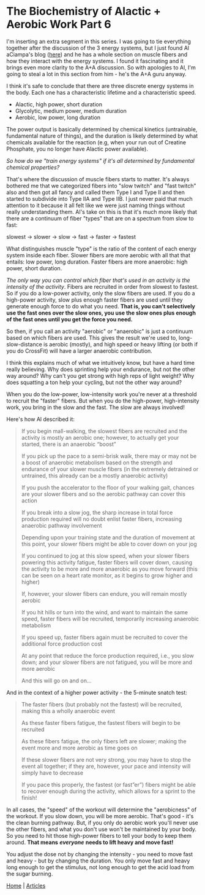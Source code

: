 # The Biochemistry of Alactic + Aerobic Work Part 6

I'm inserting an extra segment in this series. I was going to tie everything together after the discussion of the 3 energy systems, but I just found Al aCiampa's blog ([here](https://bewellandstrong.com/)) and he has a whole section on muscle fibers and how they interact with the energy systems. I found it fascinating and it brings even more clarity to the A+A discussion. So with apologies to Al, I'm going to steal a lot in this section from him - he's the A+A guru anyway.

I think it's safe to conclude that there are three discrete energy systems in the body. Each one has a characteristic lifetime and a characteristic speed.

- Alactic, high power, short duration
- Glycolytic, medium power, medium duration
- Aerobic, low power, long duration

The power output is basically determined by chemical kinetics (untrainable, fundamental nature of things), and the duration is likely determined by what chemicals available for the reaction (e.g, when your run out of Creatine Phosphate, you no longer have Alactic power available).

*So how do we "train energy systems" if it's all determined by fundamental chemical properties?*

That's where the discussion of muscle fibers starts to matter. It's always bothered me that we categorized fibers into "slow twitch" and "fast twitch" also and then got all fancy and called them Type I and Type II and then started to subdivide into Type IIA and Type IIB. I just never paid that much attention to it because it all felt like we were just naming things without really understanding them. Al's take on this is that it's much more likely that there are a continuum of fiber "types" that are on a spectrum from slow to fast:

slowest -> slower -> slow -> fast -> faster -> fastest

What distinguishes muscle "type" is the ratio of the content of each energy system inside each fiber. Slower fibers are more aerobic with all that that entails: low power, long duration. Faster fibers are more anaerobic: high power, short duration.

*The only way you can control which fiber that's used in an activity is the intensity of the activity*. Fibers are recruited in order from slowest to fastest. So if you do a low-power activity, only the slow fibers are used. If you do a high-power activity, slow plus enough faster fibers are used until they generate enough force to do what you need. **That is, you can't selectively use the fast ones over the slow ones, you use the slow ones plus enough of the fast ones until you get the force you need.**

So then, if you call an activity "aerobic" or "anaerobic" is just a continuum based on which fibers are used. This gives the result we're used to, long-slow-distance is aerobic (mostly), and high speed or heavy lifting (or both if you do CrossFit) will have a larger anaerobic contribution.

I think this explains much of what we intuitively know, but have a hard time really believing. Why does sprinting help your endurance, but not the other way around? Why can't you get strong with high reps of light weight? Why does squatting a ton help your cycling, but not the other way around?

When you do the low-power, low-intensity work you're never at a threshold to recruit the "faster" fibers. But when you do the high-power, high-intensity work, you bring in the slow and the fast. The slow are always involved!

Here's how Al described it:

> If you begin mall-walking, the slowest fibers are recruited and the activity is mostly an aerobic one; however, to actually get your started, there is an anaerobic “boost”
>
> If you pick up the pace to a semi-brisk walk, there may or may not be a boost of anaerobic metabolism based on the strength and endurance of your slower muscle fibers (in the extremely detrained or untrained, this already can be a mostly anaerobic activity)
>
> If you push the accelerator to the floor of your walking gait, chances are your slower fibers and so the aerobic pathway can cover this action
>
> If you break into a slow jog, the sharp increase in total force production required will no doubt enlist faster fibers, increasing anaerobic pathway involvement
>
> Depending upon your training state and the duration of movement at this point, your slower fibers might be able to cover down on your jog
>
> If you continued to jog at this slow speed, when your slower fibers powering this activity fatigue, faster fibers will cover down, causing the activity to be more and more anaerobic as you move forward (this can be seen on a heart rate monitor, as it begins to grow higher and higher)
>
> If, however, your slower fibers can endure, you will remain mostly aerobic
>
> If you hit hills or turn into the wind, and want to maintain the same speed, faster fibers will be recruited, temporarily increasing anaerobic metabolism
>
> If you speed up, faster fibers again must be recruited to cover the additional force production cost
>
> At any point that reduce the force production required, i.e., you slow down; and your slower fibers are not fatigued, you will be more and more aerobic
>
> And this will go on and on…

And in the context of a higher power activity - the 5-minute snatch test:

> The faster fibers (but probably not the fastest) will be recruited, making this a wholly anaerobic event
>
> As these faster fibers fatigue, the fastest fibers will begin to be recruited
>
> As these fibers fatigue, the only fibers left are slower; making the event more and more aerobic as time goes on
>
> If these slower fibers are not very strong, you may have to stop the event all together; if they are, however, your pace and intensity will simply have to decrease
>
> If you pace this properly, the fastest (or fast”er”) fibers might be able to recover enough during the activity, which allows for a sprint to the finish!

In all cases, the "speed" of the workout will determine the "aerobicness" of the workout. If you slow down, you will be more aerobic. That's good - it's the clean burning pathway. But, if you only do aerobic work you'll never use the other fibers, and what you don't use won't be maintained by your body. So you need to hit those high-power fibers to tell your body to keep them around. **That means** ***everyone*** **needs to lift heavy and move fast!**

You adjust the dose not by changing the intensity - you need to move fast and heavy - but by changing the duration. You only move fast and heavy long enough to get the stimulus, not long enough to get the acid load from the sugar burning.

[Home](../index.md) | [Articles](../articles.md)